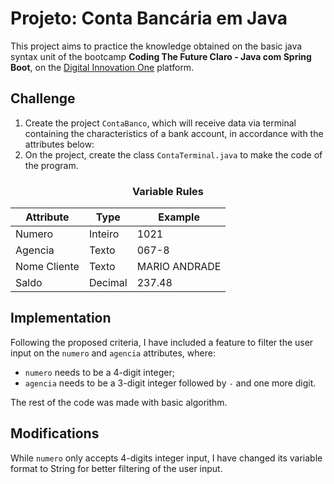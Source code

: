 # Projeto: Conta Bancária em Java

This project aims to practice the knowledge obtained on the basic java syntax unit of the bootcamp **Coding The Future Claro - Java com Spring Boot**, on the [Digital Innovation One](dio.me) platform.

## Challenge

1. Create the project `ContaBanco`, which will receive data via terminal containing the characteristics of a bank account, in accordance with the attributes below:
2. On the project, create the class `ContaTerminal.java` to make the code of the program.

<h3 style="text-align: center;">Variable Rules</h3>

| Attribute  | Type     | Example   
| --------- | ---------| ------- 
| Numero    | Inteiro  | 1021 
| Agencia   | Texto    | 067-8
| Nome Cliente | Texto    | MARIO ANDRADE
| Saldo | Decimal |237.48

## Implementation

Following the proposed criteria, I have included a feature to filter the user input on the `numero` and `agencia` attributes, where:

 - `numero` needs to be a 4-digit integer;
 - `agencia` needs to be a 3-digit integer followed by `-` and one more digit.

 The rest of the code was made with basic algorithm.

## Modifications

While `numero` only accepts 4-digits integer input, I have changed its variable format to String for better filtering of the user input.

